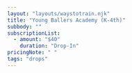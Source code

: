 ```yaml
---
layout: "layouts/waystotrain.njk"
title: "Young Ballers Academy (K-4th)"
subbody: ""
subscriptionList:
  - amount: "$40"
    duration: "Drop-In"
pricingNote: " "
tags: "drops"
---
```

